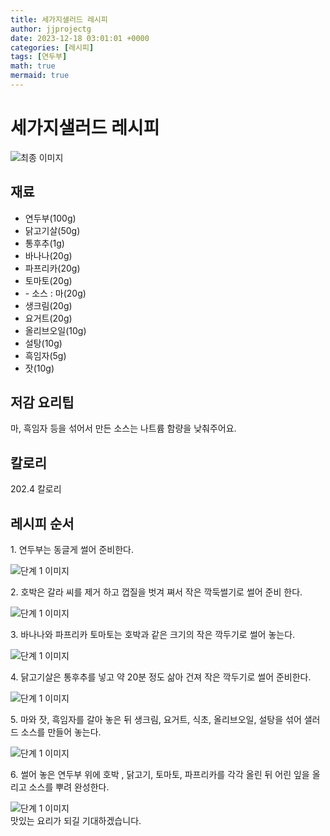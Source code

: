 ```yaml
---
title: 세가지샐러드 레시피
author: jjprojectg
date: 2023-12-18 03:01:01 +0000
categories: [레시피]
tags: [연두부]
math: true
mermaid: true
---
```

<meta name="og:type" content="website"/>
<meta charset="UTF-8"/>
<div class="header">
  <h1>세가지샐러드 레시피</h1>
</div>

<div class="container my-4">
  <div class="row">
    <div class="col-12 col-md-6">
      <div class="recipe-image">
        <img src="http://www.foodsafetykorea.go.kr/uploadimg/cook/10_00530_2.png" class="step-image" alt="최종 이미지"/>
      </div>
    </div>
    <div class="col-12 col-md-6">
      <div class="ingredients">
        <h2>재료</h2>
        <ul class="card">
          <li> 연두부(100g) </li>
          <li>  닭고기살(50g) </li>
          <li>  통후추(1g) </li>
          <li> 바나나(20g) </li>
          <li>  파프리카(20g) </li>
          <li>  토마토(20g) </li>
          <li> - 소스 : 마(20g) </li>
          <li>  생크림(20g) </li>
          <li>  요거트(20g) </li>
          <li> 올리브오일(10g) </li>
          <li>  설탕(10g) </li>
          <li>  흑임자(5g) </li>
          <li>  잣(10g) </li>
</ul>
      </div>
    </div>
    <div class="col-12 col-md-6">
      <div class="ingredients">
        <h2>저감 요리팁</h2>
        <div class="card"> 
          <p>
            마, 흑임자 등을 섞어서 만든 소스는 나트륨 함량을 낮춰주어요.
          </p>
        </div>
      </div>
      <div class="ingredients">
        <h2>칼로리</h2>
        <div class="card"> 
          <p>
            202.4 칼로리
          </p>
        </div>
      </div>
    </div>
  </div>

  <h2 class="my-4">레시피 순서</h2>
  <div class="card recipe-card">
    <div class="card-body recipe-step">
      <p class="card-text step-description">1. 연두부는 동글게 썰어 준비한다.</p>
      <img src="http://www.foodsafetykorea.go.kr/uploadimg/cook/20_00530_1.png" alt="단계 1 이미지" class="step-image"/>
    </div>
  </div>
  <div class="card recipe-card">
    <div class="card-body recipe-step">
      <p class="card-text step-description">2. 호박은 갈라 씨를 제거 하고 껍질을
벗겨 쪄서 작은 깍둑썰기로 썰어 준비
한다.</p>
      <img src="http://www.foodsafetykorea.go.kr/uploadimg/cook/20_00530_2.png" alt="단계 1 이미지" class="step-image"/>
    </div>
  </div>
  <div class="card recipe-card">
    <div class="card-body recipe-step">
      <p class="card-text step-description">3. 바나나와 파프리카 토마토는 호박과
같은 크기의 작은 깍두기로 썰어 놓는다.</p>
      <img src="http://www.foodsafetykorea.go.kr/uploadimg/cook/20_00530_3.png" alt="단계 1 이미지" class="step-image"/>
    </div>
  </div>
  <div class="card recipe-card">
    <div class="card-body recipe-step">
      <p class="card-text step-description">4. 닭고기살은 통후추를 넣고 약 20분 정도
삶아 건져 작은 깍두기로 썰어 준비한다.</p>
      <img src="http://www.foodsafetykorea.go.kr/uploadimg/cook/20_00530_4.png" alt="단계 1 이미지" class="step-image"/>
    </div>
  </div>
  <div class="card recipe-card">
    <div class="card-body recipe-step">
      <p class="card-text step-description">5. 마와 잣, 흑임자를 갈아 놓은 뒤 생크림,
요거트, 식초, 올리브오일, 설탕을
섞어 샐러드 소스를 만들어 놓는다.</p>
      <img src="http://www.foodsafetykorea.go.kr/uploadimg/cook/20_00530_5.png" alt="단계 1 이미지" class="step-image"/>
    </div>
  </div>
  <div class="card recipe-card">
    <div class="card-body recipe-step">
      <p class="card-text step-description">6. 썰어 놓은 연두부 위에 호박 , 닭고기,
토마토, 파프리카를 각각 올린 뒤 어린
잎을 올리고 소스를 뿌려 완성한다.</p>
      <img src="http://www.foodsafetykorea.go.kr/uploadimg/cook/20_00530_6.png" alt="단계 1 이미지" class="step-image"/>
    </div>
  </div>

</div>
맛있는 요리가 되길 기대하겠습니다.
